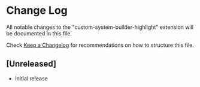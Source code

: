 # Change Log

All notable changes to the "custom-system-builder-highlight" extension will be documented in this file.

Check [Keep a Changelog](http://keepachangelog.com/) for recommendations on how to structure this file.

## [Unreleased]

- Initial release